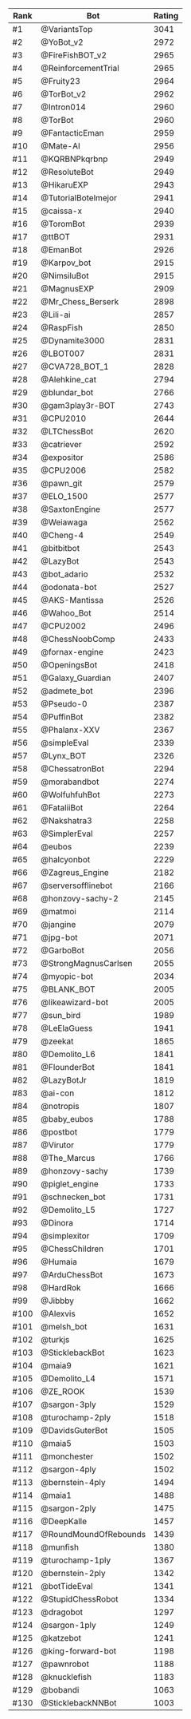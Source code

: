 Rank|Bot|Rating
---|---|---
#1|@VariantsTop|3041
#2|@YoBot_v2|2972
#3|@FireFishBOT_v2|2965
#4|@ReinforcementTrial|2965
#5|@Fruity23|2964
#6|@TorBot_v2|2962
#7|@Intron014|2960
#8|@TorBot|2960
#9|@FantacticEman|2959
#10|@Mate-AI|2956
#11|@KQRBNPkqrbnp|2949
#12|@ResoluteBot|2949
#13|@HikaruEXP|2943
#14|@TutorialBotelmejor|2941
#15|@caissa-x|2940
#16|@ToromBot|2939
#17|@ttBOT|2931
#18|@EmanBot|2926
#19|@Karpov_bot|2915
#20|@NimsiluBot|2915
#21|@MagnusEXP|2909
#22|@Mr_Chess_Berserk|2898
#23|@Lili-ai|2857
#24|@RaspFish|2850
#25|@Dynamite3000|2831
#26|@LBOT007|2831
#27|@CVA728_BOT_1|2828
#28|@Alehkine_cat|2794
#29|@blundar_bot|2766
#30|@gam3play3r-BOT|2743
#31|@CPU2010|2644
#32|@LTChessBot|2620
#33|@catriever|2592
#34|@expositor|2586
#35|@CPU2006|2582
#36|@pawn_git|2579
#37|@ELO_1500|2577
#38|@SaxtonEngine|2577
#39|@Weiawaga|2562
#40|@Cheng-4|2549
#41|@bitbitbot|2543
#42|@LazyBot|2543
#43|@bot_adario|2532
#44|@odonata-bot|2527
#45|@AKS-Mantissa|2526
#46|@Wahoo_Bot|2514
#47|@CPU2002|2496
#48|@ChessNoobComp|2433
#49|@fornax-engine|2423
#50|@OpeningsBot|2418
#51|@Galaxy_Guardian|2407
#52|@admete_bot|2396
#53|@Pseudo-0|2387
#54|@PuffinBot|2382
#55|@Phalanx-XXV|2367
#56|@simpleEval|2339
#57|@Lynx_BOT|2326
#58|@ChessatronBot|2294
#59|@morabandbot|2274
#60|@WolfuhfuhBot|2273
#61|@FataliiBot|2264
#62|@Nakshatra3|2258
#63|@SimplerEval|2257
#64|@eubos|2239
#65|@halcyonbot|2229
#66|@Zagreus_Engine|2182
#67|@serversofflinebot|2166
#68|@honzovy-sachy-2|2145
#69|@matmoi|2114
#70|@jangine|2079
#71|@jpg-bot|2071
#72|@GarboBot|2056
#73|@StrongMagnusCarlsen|2055
#74|@myopic-bot|2034
#75|@BLANK_BOT|2005
#76|@likeawizard-bot|2005
#77|@sun_bird|1989
#78|@LeElaGuess|1941
#79|@zeekat|1865
#80|@Demolito_L6|1841
#81|@FlounderBot|1841
#82|@LazyBotJr|1819
#83|@ai-con|1812
#84|@notropis|1807
#85|@baby_eubos|1788
#86|@postbot|1779
#87|@Virutor|1779
#88|@The_Marcus|1766
#89|@honzovy-sachy|1739
#90|@piglet_engine|1733
#91|@schnecken_bot|1731
#92|@Demolito_L5|1727
#93|@Dinora|1714
#94|@simplexitor|1709
#95|@ChessChildren|1701
#96|@Humaia|1679
#97|@ArduChessBot|1673
#98|@HardRok|1666
#99|@Jibbby|1662
#100|@Alexvis|1652
#101|@melsh_bot|1631
#102|@turkjs|1625
#103|@SticklebackBot|1623
#104|@maia9|1621
#105|@Demolito_L4|1571
#106|@ZE_ROOK|1539
#107|@sargon-3ply|1529
#108|@turochamp-2ply|1518
#109|@DavidsGuterBot|1505
#110|@maia5|1503
#111|@monchester|1502
#112|@sargon-4ply|1502
#113|@bernstein-4ply|1494
#114|@maia1|1488
#115|@sargon-2ply|1475
#116|@DeepKalle|1457
#117|@RoundMoundOfRebounds|1439
#118|@munfish|1380
#119|@turochamp-1ply|1367
#120|@bernstein-2ply|1342
#121|@botTideEval|1341
#122|@StupidChessRobot|1334
#123|@dragobot|1297
#124|@sargon-1ply|1249
#125|@katzebot|1241
#126|@king-forward-bot|1198
#127|@pawnrobot|1188
#128|@knucklefish|1183
#129|@bobandi|1063
#130|@SticklebackNNBot|1003
